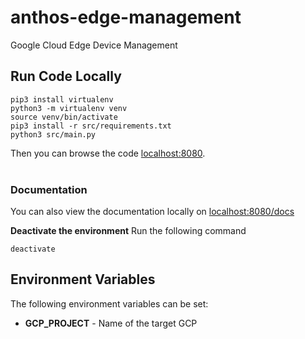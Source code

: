 # anthos-edge-management
Google Cloud Edge Device Management

## Run Code Locally
```
pip3 install virtualenv
python3 -m virtualenv venv
source venv/bin/activate
pip3 install -r src/requirements.txt
python3 src/main.py
```
Then you can browse the code [localhost:8080](http://localhost:8080).<br /><br />

### Documentation ###
You can also view the documentation locally on [localhost:8080/docs](http://localhost:8080)


**Deactivate the environment** 
Run the following command
```
deactivate
```


## Environment Variables ##
The following environment variables can be set:
  - **GCP_PROJECT** - Name of the target GCP